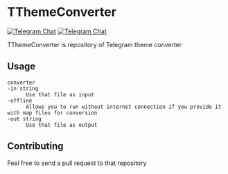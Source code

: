 # TThemeConverter
[![Telegram Chat](https://img.shields.io/badge/chat-on%20telegram-0d86d7.svg?style=flat)](https://t.me/TThemesHQ) [![Telegram Chat](https://goreportcard.com/badge/github.com/TThemes/TThemeConverter)](https://goreportcard.com/report/github.com/TThemes/TThemeConverter)

TThemeConverter is repository of Telegram theme converter

## Usage
```
converter
-in string
      Use that file as input
-offline
      Allows you to run without internet connection if you provide it with map files for conversion
-out string
      Use that file as output
```

## Contributing
Feel free to send a pull request to that repository
